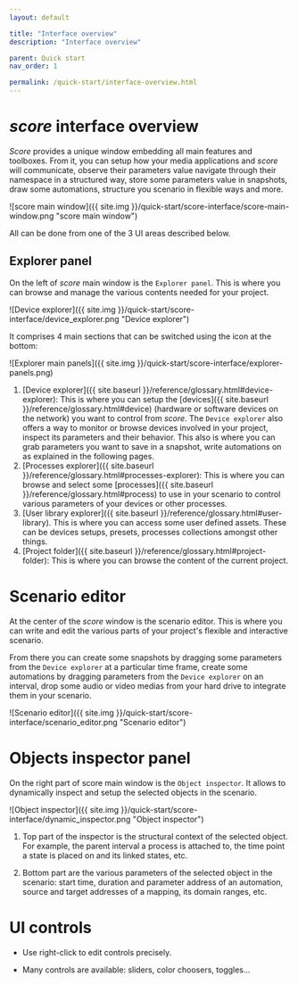 ```yaml
---
layout: default

title: "Interface overview"
description: "Interface overview"

parent: Quick start
nav_order: 1

permalink: /quick-start/interface-overview.html
---
```


# *score* interface overview

*Score* provides a unique window embedding all main features and toolboxes. From it, you can setup how your media applications and *score* will communicate, observe their parameters value navigate through their namespace in a structured way, store some parameters value in snapshots, draw some automations, structure you scenario in flexible ways and more.

![score main window]({{ site.img }}/quick-start/score-interface/score-main-window.png "score main window")

All can be done from one of the 3 UI areas described below.

## Explorer panel

On the left of *score* main window is the `Explorer panel`. This is where you can browse and manage the various contents needed for your project.

![Device explorer]({{ site.img }}/quick-start/score-interface/device_explorer.png "Device explorer")

It comprises 4 main sections that can be switched using the icon at the bottom:

![Explorer main panels]({{ site.img }}/quick-start/score-interface/explorer-panels.png)

1. [Device explorer]({{ site.baseurl }}/reference/glossary.html#device-explorer): This is where you can setup the [devices]({{ site.baseurl }}/reference/glossary.html#device) (hardware or software devices on the network) you want to control from *score*.
  The `Device explorer` also offers a way to monitor or browse devices involved in your project, inspect its parameters and their behavior.
  This also is where you can grab parameters you want to save in a snapshot, write automations on as explained in the following pages.
2. [Processes explorer]({{ site.baseurl }}/reference/glossary.html#processes-explorer): This is where you can browse and select some [processes]({{ site.baseurl }}/reference/glossary.html#process) to use in your scenario to control various parameters of your devices or other processes.
3. [User library explorer]({{ site.baseurl }}/reference/glossary.html#user-library). This is where you can access some user defined assets. These can be devices setups, presets, processes collections amongst other things.
4. [Project folder]({{ site.baseurl }}/reference/glossary.html#project-folder): This is where you can browse the content of the current project.


# Scenario editor

At the center of the *score* window is the scenario editor. This is where you can write and edit the various parts of your project's flexible and interactive scenario.

From there you can create some snapshots by dragging some parameters from the `Device explorer` at a particular time frame, create some automations by dragging parameters from the `Device explorer` on an interval, drop some audio or video medias from your hard drive to integrate them in your scenario.

![Scenario editor]({{ site.img }}/quick-start/score-interface/scenario_editor.png "Scenario editor")

# Objects inspector panel

On the right part of score main window is the `Object inspector`. It allows to dynamically inspect and setup the selected objects in the scenario.

![Object inspector]({{ site.img }}/quick-start/score-interface/dynamic_inspector.png "Object inspector")

1. Top part of the inspector is the structural context of the selected object. For example, the parent interval a process is attached to, the time point a state is placed on and its linked states, etc.

2. Bottom part are the various parameters of the selected object in the scenario: start time, duration and parameter address of an automation, source and target addresses of a mapping, its domain ranges, etc.


# UI controls

* Use right-click to edit controls precisely.

* Many controls are available: sliders, color choosers, toggles...